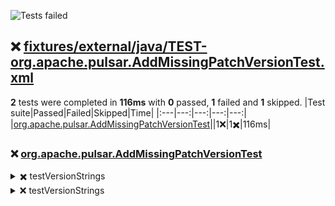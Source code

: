 ![Tests failed](https://img.shields.io/badge/tests-1%20failed%2C%201%20skipped-critical)
## ❌ <a id="user-content-r0" href="#r0">fixtures/external/java/TEST-org.apache.pulsar.AddMissingPatchVersionTest.xml</a>
**2** tests were completed in **116ms** with **0** passed, **1** failed and **1** skipped.
|Test suite|Passed|Failed|Skipped|Time|
|:---|---:|---:|---:|---:|
|[org.apache.pulsar.AddMissingPatchVersionTest](#r0s0)||1❌|1✖️|116ms|
### ❌ <a id="user-content-r0s0" href="#r0s0">org.apache.pulsar.AddMissingPatchVersionTest</a>
<details><summary>✖️ testVersionStrings</summary>
</details>
<details><summary>❌ testVersionStrings</summary>
error:

```
java.lang.AssertionError: expected [1.2.1] but found [1.2.0]
```

</details>

